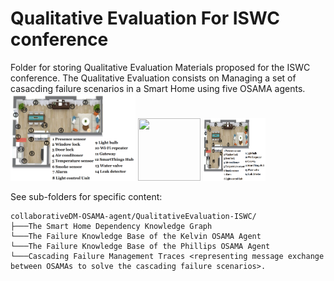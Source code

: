 # Qualitative Evaluation For ISWC conference
Folder for storing Qualitative Evaluation Materials proposed for the ISWC conference.
The Qualitative Evaluation consists on Managing a set of casacding failure scenarios in a Smart Home using five OSAMA agents.
<img src="smartHome.png" alt="drawing" width="200"/>
<img src="[https://your-image-url.type](https://github.com/Orange-OpenSource/collaborativeDM-OSAMA-agent/blob/master/smartHome.png)" width="100" height="100">
<img src="https://github.com/Orange-OpenSource/collaborativeDM-OSAMA-agent/blob/master/smartHome.png" width="100" height="100">
 
See sub-folders for specific content:
```
collaborativeDM-OSAMA-agent/QualitativeEvaluation-ISWC/
├───The Smart Home Dependency Knowledge Graph
└───The Failure Knowledge Base of the Kelvin OSAMA Agent
└───The Failure Knowledge Base of the Phillips OSAMA Agent
└───Cascading Failure Management Traces <representing message exchange between OSAMAs to solve the cascading failure scenarios>.

```
